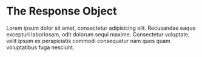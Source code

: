 # The Response Object

Lorem ipsum dolor sit amet, consectetur adipisicing elit. Recusandae eaque excepturi laboriosam, odit dolorum sequi maxime. Consectetur voluptate, velit ipsum ex perspiciatis commodi consequatur nam quos quam voluptatibus fuga nesciunt.
